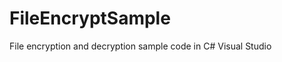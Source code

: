 FileEncryptSample
=================

File encryption and decryption sample code in C# Visual Studio
